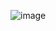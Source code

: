 ![image](https://github.com/allelbhagya/notion-init/assets/80905783/b7a778ea-b89e-4694-b84f-81ab0f4fbb12)
